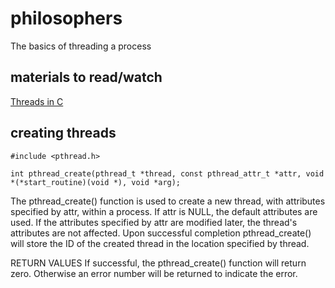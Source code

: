 # philosophers
The basics of threading a process

## materials to read/watch
[Threads in C](https://www.youtube.com/watch?v=d9s_d28yJq0&list=PLyX5J0h01rlHpZEBfyxhiSZXDFx4y6Cna)

## creating threads 

```
#include <pthread.h>

int pthread_create(pthread_t *thread, const pthread_attr_t *attr, void *(*start_routine)(void *), void *arg);
```
The pthread_create() function is used to create a new thread, with attributes specified by attr, within a process.  If attr is NULL, the default attributes are used.  If the attributes specified by attr are modified later, the thread's attributes are not affected.  Upon successful completion pthread_create() will store the ID of the created thread in the location specified by thread.

RETURN VALUES
If successful, the pthread_create() function will return zero.  Otherwise an error number will be returned to indicate the error.
